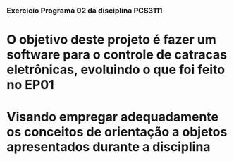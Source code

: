 ### Exercicio Programa 02 da disciplina PCS3111

# O objetivo deste projeto é fazer um software para o controle de catracas eletrônicas, evoluindo o que foi feito no EP01
# Visando empregar adequadamente os conceitos de orientação a objetos apresentados durante a disciplina